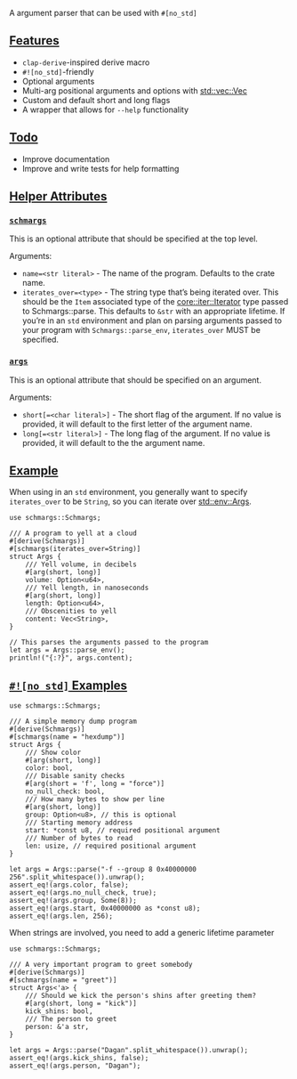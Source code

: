 A argument parser that can be used with `#[no_std]`

## [Features](#features)

* `clap-derive`-inspired derive macro
* `#![no_std]`-friendly
* Optional arguments
* Multi-arg positional arguments and options with [std::vec::Vec](https://doc.rust-lang.org/nightly/alloc/vec/struct.Vec.html)
* Custom and default short and long flags
* A wrapper that allows for `--help` functionality

## [Todo](#todo)

* Improve documentation
* Improve and write tests for help formatting

## [Helper Attributes](#helper-attributes)

### [`schmargs`](#schmargs)

This is an optional attribute that should be specified at the top level.

Arguments:

* `name=<str literal>` - The name of the program. Defaults to the crate name.
* `iterates_over=<type>` - The string type that’s being iterated over. This should be the `Item`
  associated type of the [core::iter::Iterator](https://doc.rust-lang.org/nightly/core/iter/traits/iterator/trait.Iterator.html) type passed to Schmargs::parse. This defaults
  to `&str` with an appropriate lifetime. If you’re in an `std` environment and plan on parsing
  arguments passed to your program with `Schmargs::parse_env`, `iterates_over` MUST be specified.

### [`args`](#args)

This is an optional attribute that should be specified on an argument.

Arguments:

* `short[=<char literal>]` - The short flag of the argument. If no value is provided, it will
  default to the first letter of the argument name.
* `long[=<str literal>]` - The long flag of the argument. If no value is provided, it will
  default to the the argument name.

## [Example](#example)

When using in an `std` environment, you generally want to specify `iterates_over` to be
`String`, so you can iterate over [std::env::Args](https://doc.rust-lang.org/nightly/std/env/struct.Args.html).

```
use schmargs::Schmargs;

/// A program to yell at a cloud
#[derive(Schmargs)]
#[schmargs(iterates_over=String)]
struct Args {
    /// Yell volume, in decibels
    #[arg(short, long)]
    volume: Option<u64>,
    /// Yell length, in nanoseconds
    #[arg(short, long)]
    length: Option<u64>,
    /// Obscenities to yell
    content: Vec<String>,
}

// This parses the arguments passed to the program
let args = Args::parse_env();
println!("{:?}", args.content);
```

## [`#![no_std]` Examples](#no_std-examples)

```
use schmargs::Schmargs;

/// A simple memory dump program
#[derive(Schmargs)]
#[schmargs(name = "hexdump")]
struct Args {
    /// Show color
    #[arg(short, long)]
    color: bool,
    /// Disable sanity checks
    #[arg(short = 'f', long = "force")]
    no_null_check: bool,
    /// How many bytes to show per line
    #[arg(short, long)]
    group: Option<u8>, // this is optional
    /// Starting memory address
    start: *const u8, // required positional argument
    /// Number of bytes to read
    len: usize, // required positional argument
}

let args = Args::parse("-f --group 8 0x40000000 256".split_whitespace()).unwrap();
assert_eq!(args.color, false);
assert_eq!(args.no_null_check, true);
assert_eq!(args.group, Some(8));
assert_eq!(args.start, 0x40000000 as *const u8);
assert_eq!(args.len, 256);
```

When strings are involved, you need to add a generic lifetime parameter

```
use schmargs::Schmargs;

/// A very important program to greet somebody
#[derive(Schmargs)]
#[schmargs(name = "greet")]
struct Args<'a> {
    /// Should we kick the person's shins after greeting them?
    #[arg(short, long = "kick")]
    kick_shins: bool,
    /// The person to greet
    person: &'a str,
}

let args = Args::parse("Dagan".split_whitespace()).unwrap();
assert_eq!(args.kick_shins, false);
assert_eq!(args.person, "Dagan");
```
